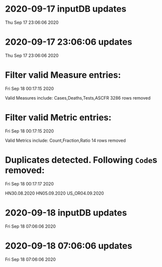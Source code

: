 
# 2020-09-17 inputDB updates 
 Thu Sep 17 23:06:06 2020 


# 2020-09-17 23:06:06 updates 
 Thu Sep 17 23:06:06 2020 


# Filter valid Measure entries: 
 Fri Sep 18 00:17:15 2020 

Valid Measures include: Cases,Deaths,Tests,ASCFR
 3286 rows removed
# Filter valid Metric entries: 
 Fri Sep 18 00:17:15 2020 

Valid Metrics include: Count,Fraction,Ratio
 14 rows removed
# Duplicates detected. Following `Code`s removed: 
 Fri Sep 18 00:17:17 2020 

HN30.08.2020
HN05.09.2020
US_OR04.09.2020
# 2020-09-18 inputDB updates 
 Fri Sep 18 07:06:06 2020 


# 2020-09-18 07:06:06 updates 
 Fri Sep 18 07:06:06 2020 

